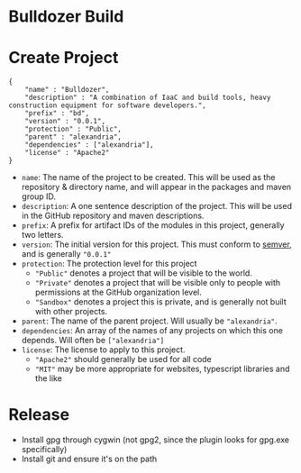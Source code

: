 # Bulldozer Build

# Create Project

```
{
	"name" : "Bulldozer",
	"description" : "A combination of IaaC and build tools, heavy construction equipment for software developers.",
	"prefix" : "bd",
	"version" : "0.0.1",
	"protection" : "Public",
	"parent" : "alexandria",
	"dependencies" : ["alexandria"],
	"license" : "Apache2"
}
```

* `name`: The name of the project to be created. This will be used as the repository & directory name, and will appear in the packages and maven group ID.
* `description`: A one sentence description of the project. This will be used in the GitHub repository and maven descriptions.
* `prefix`: A prefix for artifact IDs of the modules in this project, generally two letters.
* `version`: The initial version for this project. This must conform to [semver](https://semver.org/), and is generally `"0.0.1"`
* `protection`: The protection level for this project
  * `"Public"` denotes a project that will be visible to the world.
  * `"Private"` denotes a project that will be visible only to people with permissions at the GitHub organization level.
  * `"Sandbox"` denotes a project this is private, and is generally not built with other projects.
* `parent`: The name of the parent project.  Will usually be `"alexandria"`.
* `dependencies`: An array of the names of any projects on which this one depends. Will often be `["alexandria"]`
* `license`: The license to apply to this project.
  * `"Apache2"` should generally be used for all code
  * `"MIT"` may be more appropriate for websites, typescript libraries and the like

# Release

* Install gpg through cygwin (not gpg2, since the plugin looks for gpg.exe specifically)
* Install git and ensure it's on the path
